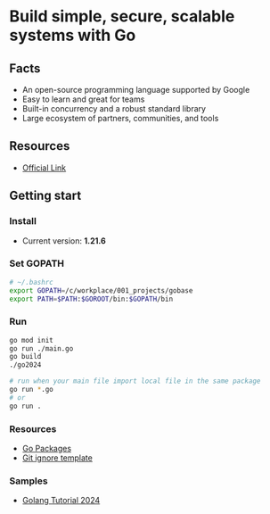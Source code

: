 # Build simple, secure, scalable systems with Go

## Facts

- An open-source programming language supported by Google
- Easy to learn and great for teams
- Built-in concurrency and a robust standard library
- Large ecosystem of partners, communities, and tools

## Resources

- [Official Link](https://go.dev/)

## Getting start

### Install

- Current version: **1.21.6**

### Set GOPATH

```sh
# ~/.bashrc
export GOPATH=/c/workplace/001_projects/gobase
export PATH=$PATH:$GOROOT/bin:$GOPATH/bin
```

### Run

```sh
go mod init
go run ./main.go
go build
./go2024

# run when your main file import local file in the same package
go run *.go
# or
go run .
```

### Resources

- [Go Packages](https://pkg.go.dev/)
- [Git ignore template](https://github.com/github/gitignore/blob/main/Go.gitignore)

### Samples

- [Golang Tutorial 2024](https://github.com/misostack/go2024)